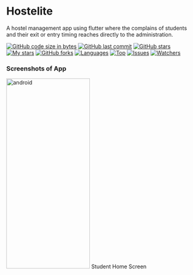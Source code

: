 # Hostelite
A hostel management app using flutter where the complains of students and their exit or entry timing reaches directly to the administration.

[![GitHub code size in bytes](https://img.shields.io/github/languages/code-size/hackslash-nitp/Hostelite?logo=github&style=for-the-badge)](https://github.com/SrijanShovit/) 
[![GitHub last commit](https://img.shields.io/github/last-commit/hackslash-nitp/Hostelite?style=for-the-badge&logo=git)](https://github.com/Sushobhit-Kumar-Singh/) 
[![GitHub stars](https://img.shields.io/github/stars/hackslash-nitp/Hostelite?style=for-the-badge)](https://github.com/Sushobhit-Kumar-Singh/Hostellite//stargazers) 
[![My stars](https://img.shields.io/github/stars/Sushobhit-Kumar-Singh?affiliations=OWNER%2CCOLLABORATOR&style=for-the-badge&label=My%20stars)](https://github.com/hackslash-nitp/Hostelite/stargazers) 
[![GitHub forks](https://img.shields.io/github/forks/hackslash-nitp/Hostelite?style=for-the-badge&logo=git)](https://github.com/Sushobhit-Kumar-Singh/Hostellite/network)
[![Languages](https://img.shields.io/github/languages/count/hackslash-nitp/Hostelite?style=for-the-badge)](https://github.com/Sushobhit-Kumar-Singh/Hostellite)
[![Top](https://img.shields.io/github/languages/top/hackslash-nitp/Hostelite?style=for-the-badge&label=Top%20Languages)](https://github.com/Sushobhit-Kumar-Singh/Hostellite)
[![Issues](https://img.shields.io/github/issues/hackslash-nitp/Hostelite?style=for-the-badge&label=Issues)](https://github.com/Sushobhit-Kumar-Singh/Hostellite)
[![Watchers](	https://img.shields.io/github/watchers/hackslash-nitp/Hostelite?label=Watch&style=for-the-badge)](https://github.com/Sushobhit-Kumar-Singh/Hostellite/) 

### Screenshots of App

<img src="https://github.com/Sushobhit-Kumar-Singh/Hostellite/blob/main/Screenshots/StudentHomeScreen.jpeg" alt="android" width="220" height="500"/>
Student Home Screen
